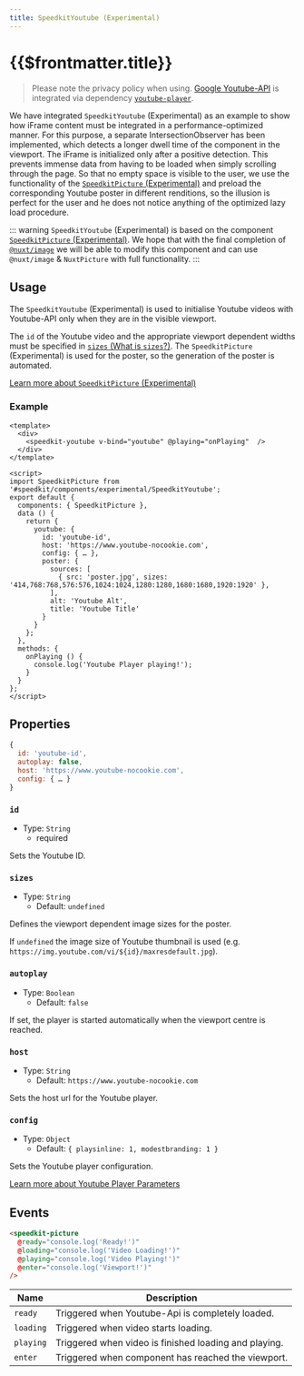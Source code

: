```yaml
---
title: SpeedkitYoutube (Experimental)
---
```


# {{$frontmatter.title}}

> Please note the privacy policy when using. [Google Youtube-API](https://developers.google.com/youtube/v3) is integrated via dependency [`youtube-player`](https://www.npmjs.com/package/youtube-player).

We have integrated `SpeedkitYoutube` (Experimental) as an example to show how iFrame content must be integrated in a performance-optimized manner.
For this purpose, a separate IntersectionObserver has been implemented, which detects a longer dwell time of the component in the viewport. The iFrame is initialized only after a positive detection. This prevents immense data from having to be loaded when simply scrolling through the page.
So that no empty space is visible to the user, we use the functionality of the [`SpeedkitPicture` (Experimental)](/v1/components/experimental/speedkit-picture) and preload the corresponding Youtube poster in different renditions, so the illusion is perfect for the user and he does not notice anything of the optimized lazy load procedure.

::: warning
`SpeedkitYoutube` (Experimental) is based on the component [`SpeedkitPicture` (Experimental)](/v1/components/experimental/speedkit-picture). We hope that with the final completion of [`@nuxt/image`](https://image.nuxtjs.org/) we will be able to modify this component and can use `@nuxt/image` & `NuxtPicture` with full functionality.
:::

## Usage

The `SpeedkitYoutube` (Experimental) is used to initialise Youtube videos with Youtube-API only when they are in the visible viewport.

The `id` of the Youtube video and the appropriate viewport dependent widths must be specified in [`sizes` (What is `sizes`?)](/v1/components/experimental/speedkit-picture#sources).
The `SpeedkitPicture` (Experimental) is used for the poster, so the generation of the poster is automated.

[Learn more about `SpeedkitPicture` (Experimental)](/v1/components/experimental/speedkit-picture)

### Example

````vue
<template>
  <div>
    <speedkit-youtube v-bind="youtube" @playing="onPlaying"  />
  </div>
</template>

<script>
import SpeedkitPicture from '#speedkit/components/experimental/SpeedkitYoutube';
export default {
  components: { SpeedkitPicture },
  data () {
    return {
      youtube: {
        id: 'youtube-id',
        host: 'https://www.youtube-nocookie.com',
        config: { … },
        poster: {
          sources: [
            { src: 'poster.jpg', sizes: '414,768:768,576:576,1024:1024,1280:1280,1680:1680,1920:1920' },
          ],
          alt: 'Youtube Alt',
          title: 'Youtube Title'
        }
      }
    };
  },
  methods: {
    onPlaying () {
      console.log('Youtube Player playing!');
    }
  }
};
</script>
````

## Properties

````js
{
  id: 'youtube-id',
  autoplay: false,
  host: 'https://www.youtube-nocookie.com',
  config: { … }
}
````

### `id`

- Type: `String`
  - <badge>required</badge>

Sets the Youtube ID.

### `sizes`

- Type: `String`
  - Default: `undefined`

Defines the viewport dependent image sizes for the poster.

If `undefined` the image size of Youtube thumbnail is used (e.g. `https://img.youtube.com/vi/${id}/maxresdefault.jpg`).

### `autoplay`

- Type: `Boolean`
  - Default: `false`

If set, the player is started automatically when the viewport centre is reached.

### `host`

- Type: `String`
  - Default: `https://www.youtube-nocookie.com`

Sets the host url for the Youtube player.

### `config`

- Type: `Object`
  - Default: `{ playsinline: 1, modestbranding: 1 }`

Sets the Youtube player configuration.

[Learn more about Youtube Player Parameters](https://developers.google.com/youtube/player_parameters.html?playerVersion=HTML5)

## Events

````html
<speedkit-picture 
  @ready="console.log('Ready!')" 
  @loading="console.log('Video Loading!')" 
  @playing="console.log('Video Playing!')" 
  @enter="console.log('Viewport!')" 
/>
````

| Name      | Description                                           |
| --------- | ----------------------------------------------------- |
| `ready`   | Triggered when Youtube-Api is completely loaded.      |
| `loading` | Triggered when video starts loading.                  |
| `playing` | Triggered when video is finished loading and playing. |
| `enter`   | Triggered when component has reached the viewport.    |
